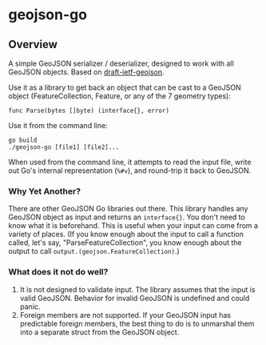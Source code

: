 # geojson-go

## Overview

A simple GeoJSON serializer / deserializer, designed to work with all GeoJSON objects. Based on [draft-ietf-geojson](https://datatracker.ietf.org/doc/draft-ietf-geojson/).

Use it as a library to get back an object that can be cast to a GeoJSON object (FeatureCollection, Feature, or any of the 7 geometry types):

```
func Parse(bytes []byte) (interface{}, error)
```

Use it from the command line:
```
go build
./geojson-go [file1] [file2]...
```

When used from the command line, it attempts to read the input file, write out Go's internal representation (`%#v`), and round-trip it back to GeoJSON.

### Why Yet Another?
There are other GeoJSON Go libraries out there. This library handles any GeoJSON object as input and returns an `interface{}`. You don't need to know what it is beforehand. This is useful when your input can come from a variety of places. (If you know enough about the input to call a function called, let's say, "ParseFeatureCollection", you know enough about the output to call `output.(geojson.FeatureCollection)`.) 

### What does it not do well?
1. It is not designed to validate input. The library assumes that the input is valid GeoJSON. Behavior for invalid GeoJSON is undefined and could panic.
2. Foreign members are not supported. If your GeoJSON input has predictable foreign members, the best thing to do is to unmarshal them into a separate struct from the GeoJSON object.
